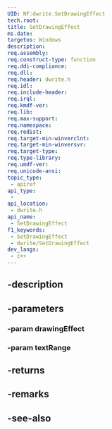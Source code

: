 ```yaml
---
UID: NF:dwrite.SetDrawingEffect
tech.root: 
title: SetDrawingEffect
ms.date: 
targetos: Windows
description: 
req.assembly: 
req.construct-type: function
req.ddi-compliance: 
req.dll: 
req.header: dwrite.h
req.idl: 
req.include-header: 
req.irql: 
req.kmdf-ver: 
req.lib: 
req.max-support: 
req.namespace: 
req.redist: 
req.target-min-winverclnt: 
req.target-min-winversvr: 
req.target-type: 
req.type-library: 
req.umdf-ver: 
req.unicode-ansi: 
topic_type:
 - apiref
api_type:
 - 
api_location:
 - dwrite.h
api_name:
 - SetDrawingEffect
f1_keywords:
 - SetDrawingEffect
 - dwrite/SetDrawingEffect
dev_langs:
 - c++
---
```


## -description

## -parameters

### -param drawingEffect

### -param textRange

## -returns

## -remarks

## -see-also

